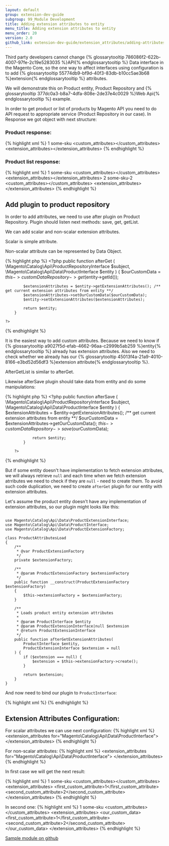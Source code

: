 ```yaml
---
layout: default
group: extension-dev-guide
subgroup: 99_Module Development
title: Adding extension attributes to entity
menu_title: Adding extension attributes to entity
menu_order: 20
version: 2.0
github_link: extension-dev-guide/extension_attributes/adding-attributes.md
---
```


Third party developers cannot change {% glossarytooltip 786086f2-622b-4007-97fe-2c19e5283035 %}API{% endglossarytooltip %} Data interface in the Magento Core, so the one way to affect interfaces
using configuration is to add {% glossarytooltip 55774db9-bf9d-40f3-83db-b10cc5ae3b68 %}extension{% endglossarytooltip %} attributes.

<div class="bs-callout bs-callout-info" id="other-component-types">
  <p>We will demonstrate this on Product entity, Product Repository and {% glossarytooltip 377dc0a3-b8a7-4dfa-808e-2de37e4c0029 %}Web Api{% endglossarytooltip %} example. </p>
</div>


In order to get product or list of products by Magento API you need to do API request to appropriate service (Product Repository in our case).
In Response we got object with next structure:

### Product response:

{% highlight xml %}
<product>
    <id>1</id>
    <sku>some-sku</sku>
    <custom_attributes><!-- Custom Attributes Data --></custom_attributes>
    <extension_attributes><!-- Here should we add extension attributes data --></extension_attributes>
</product>
{% endhighlight %}

### Product list response:

{% highlight xml %}
<products>
    <item>
        <id>1</id>
        <sku>some-sku</sku>
        <custom_attributes><!-- Custom Attributes Data --></custom_attributes>
        <extension_attributes><!-- Here should we add extension attributes data --></extension_attributes>
    </item>
    <item>
        <id>2</id>
        <sku>some-sku-2</sku>
        <custom_attributes><!-- Custom Attributes Data --></custom_attributes>
        <extension_attributes><!-- Here should we add extension attributes data --></extension_attributes>
    </item>
</products>
{% endhighlight %}

## Add plugin to product repository

In order to add attributes, we need to use after plugin on Product Repository.
Plugin should listen next methods: save, get, getList.

We can add scalar and non-scalar extension attributes.

<div class="bs-callout bs-callout-info" id="other-component-types">
  <p>Scalar is simple attribute. </p>
  <p>Non-scalar attribute can be represented by Data Object. </p>
</div>

{% highlight php %}
    <?php
       public function afterGet
        (
            \Magento\Catalog\Api\ProductRepositoryInterface $subject,
            \Magento\Catalog\Api\Data\ProductInterface $entity
        ) {
            $ourCustomData = $this->customDataRepository->get($entity->getId());

            $extensionAttributes = $entity->getExtensionAttributes(); /** get current extension attributes from entity **/
            $extensionAttributes->setOurCustomData($ourCustomData);
            $entity->setExtensionAttributes($extensionAttributes);

            return $entity;
        }

    ?>
{% endhighlight %}

It is the easiest way to add custom attributes. Because we need to know if {% glossarytooltip a9027f5d-efab-4662-96aa-c2999b5ab259 %}entity{% endglossarytooltip %} already has extension attributes.
Also we need to check whether we already has our {% glossarytooltip 45013f4a-21a9-4010-8166-e3bd52d56df3 %}extension attribute{% endglossarytooltip %}.

AfterGetList is similar to afterGet.

Likewise afterSave plugin should take data from entity and do some manipulations:

{% highlight php %}
    <?php
           public function afterSave
            (
                \Magento\Catalog\Api\ProductRepositoryInterface $subject,
                \Magento\Catalog\Api\Data\ProductInterface $entity
            ) {
                $extensionAttributes = $entity->getExtensionAttributes(); /** get current extension attributes from entity **/
                $ourCustomData = $extensionAttributes->getOurCustomData();
                $this->customDataRepository->save($ourCustomData);

                return $entity;
            }

        ?>
{% endhighlight %}

But if some entity doesn't have implementation to fetch extension attributes, we will always retrieve `null` and each time when we fetch extension atrributes we need to check if they are `null` - need to create them. To avoid such code duplication, we need to create `afterGet` plugin for our entity with extension attributes.

Let's assume the product entity doesn't have any implementation of extension attributes, so our plugin might looks like this:

``` php?start_inline=1

use Magento\Catalog\Api\Data\ProductExtensionInterface;
use Magento\Catalog\Api\Data\ProductInterface;
use Magento\Catalog\Api\Data\ProductExtensionFactory;

class ProductAttributesLoad
{
    /**
     * @var ProductExtensionFactory
     */
    private $extensionFactory;

    /**
     * @param ProductExtensionFactory $extensionFactory
     */
    public function __construct(ProductExtensionFactory $extensionFactory)
    {
        $this->extensionFactory = $extensionFactory;
    }

    /**
     * Loads product entity extension attributes
     *
     * @param ProductInterface $entity
     * @param ProductExtensionInterface|null $extension
     * @return ProductExtensionInterface
     */
    public function afterGetExtensionAttributes(
        ProductInterface $entity,
        ProductExtensionInterface $extension = null
    ) {
        if ($extension === null) {
            $extension = $this->extensionFactory->create();
        }

        return $extension;
    }
}

```

And now need to bind our plugin to `ProductInterface`:

{% highlight xml %}
<config xmlns:xsi="http://www.w3.org/2001/XMLSchema-instance" xsi:noNamespaceSchemaLocation="urn:magento:framework:ObjectManager/etc/config.xsd">
    <type name="Magento\Catalog\Api\Data\ProductInterface">
        <plugin name="ProductExtensionAttributeOperations" type="Magento\Catalog\Plugin\ProductAttributesLoad"/>
    </type>
</config>
{% endhighlight %}

## Extension Attributes Configuration:

For scalar attributes we can use next configuration:
{% highlight xml %}
<config xmlns:xsi="http://www.w3.org/2001/XMLSchema-instance" xsi:noNamespaceSchemaLocation="urn:magento:framework:Api/etc/extension_attributes.xsd">
    <extension_attributes for="Magento\Catalog\Api\Data\ProductInterface">
        <attribute code="first_custom_attribute" type="Magento\SomeModule\Api\Data\CustomDataInterface" />
        <attribute code="second_custom_attribute" type="Magento\SomeModule\Api\Data\CustomDataInterface" />
    </extension_attributes>
</config>
{% endhighlight %}

For non-scalar attributes:
{% highlight xml %}
<config xmlns:xsi="http://www.w3.org/2001/XMLSchema-instance" xsi:noNamespaceSchemaLocation="urn:magento:framework:Api/etc/extension_attributes.xsd">
    <extension_attributes for="Magento\Catalog\Api\Data\ProductInterface">
        <attribute code="our_custom_data" type="Magento\SomeModule\Api\Data\CustomDataInterface[]" />
    </extension_attributes>
</config>
{% endhighlight %}

In first case we will get the next result:

{% highlight xml %}
<product>
    <id>1</id>
    <sku>some-sku</sku>
    <custom_attributes><!-- Custom Attributes Data --></custom_attributes>
    <extension_attributes>
        <first_custom_attribute>1</first_custom_attribute>
        <second_custom_attribute>2</second_custom_attribute>
    </extension_attributes>
</product>
{% endhighlight %}

In second one:
{% highlight xml %}
<product>
    <id>1</id>
    <sku>some-sku</sku>
    <custom_attributes><!-- Custom Attributes Data --></custom_attributes>
    <extension_attributes>
        <our_custom_data>
                <first_custom_attribute>1</first_custom_attribute>
                <second_custom_attribute>2</second_custom_attribute>
        </our_custom_data>
    </extension_attributes>
</product>
{% endhighlight %}

<a href="https://github.com/magento-south/magento2-samples/tree/MAGETWO-55017/sample-external-links">Sample module on github</a>
